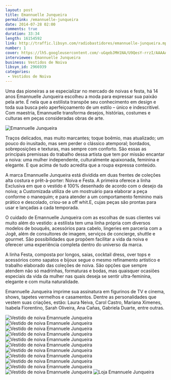 ```yaml
---
layout: post
title: Emannuelle Junqueira
permalink: /emannuelle-junqueira
date: 2014-07-28 02:00
comments: true
duration: 33:34
length: 16154592
link: http://traffic.libsyn.com/radiobastidores/emannuelle-junqueira.mp3
number: 1
cover: https://lh5.googleusercontent.com/-uGqebJMH1NA/U9QesY-rrzI/AAAAAAAAADc/xzL1DrGvtFI/s800/emannuelle-junqueira.jpg
interviewee: Emannuelle Junqueira
business: Vestidos de Noiva
libsyn_id: 2966939
categories:
 - Vestidos de Noiva
---
```

Uma das pioneiras a se especializar no mercado de noivas e festa, há 14 anos Emannuelle Junqueira escolheu a moda para expressar sua paixão pela arte. É nela que a estilista transpõe seu conhecimento em design e toda sua busca pelo aperfeiçoamento de um estilo – único e indescritível. Com maestria, Emannuelle transforma desejos, histórias, costumes e culturas em peças consideradas obras de arte. 

![Emannuelle Junqueira][foto1]

Traços delicados, mas muito marcantes; toque boêmio, mas atualizado; um pouco do inusitado, mas sem perder o clássico atemporal; bordados, sobreposições e texturas, mas sempre com conforto. São essas as principais premissas do trabalho dessa artista que tem por missão encantar a noiva: uma mulher independente, culturalmente apaixonada, feminina e elegante. E que acima de tudo acredita que a roupa expressa conteúdo. 

A marca Emannuelle Junqueira está dividida em duas frentes de coleções alta costura e prêt-à-porter: Noiva e Festa. A primeira oferece a linha Exclusiva em que o vestido é 100% desenhado de acordo com o desejo da noiva; a Customizada utiliza de um mostruário para elaborar a peça conforme o manequim; e para atender a um comportamento feminino mais prático e descolado, criou-se a off whit.E, cujas peças são prontas para usar e lançadas a cada temporada. 

O cuidado de Emannuelle Junqueira com as escolhas de suas clientes vai muito além do vestido: a estilista tem uma linha própria com diversos modelos de bouquês, acessórios para cabelo, lingeries em parceria com a Jogê, além de consultores de imagem, serviços de concierge, shuttle e gourmet. São possibilidades que propõem facilitar a vida da noiva e oferecer uma experiência completa dentro do universo da marca.  

A linha Festa, composta por longos, saias, cocktail dress, over tops e acessórios como sapatos e bijoux segue o mesmo refinamento artístico e trabalho elaborado das coleções de noiva. São opções que sempre atendem não só madrinhas, formaturas e bodas, mas quaisquer ocasiões especiais da vida da mulher nas quais deseja se sentir ultra-feminina, elegante e com muita naturalidade. 

Emannuelle Junqueira imprime sua assinatura em figurinos de TV e cinema, shows, tapetes vermelhos e casamentos. Dentre as personalidades que vestem suas criações, estão: Laura Neiva, Carol Castro, Mariana Ximenes, Isabela Fiorentino, Sarah Oliveira, Ana Cañas, Gabriela Duarte, entre outras. 

![Vestido de noiva Emannuele Junqueira][foto2]
![Vestido de noiva Emannuele Junqueira][foto3]
![Vestido de noiva Emannuele Junqueira][foto4]
![Vestido de noiva Emannuele Junqueira][foto5]
![Vestido de noiva Emannuele Junqueira][foto6]
![Vestido de noiva Emannuele Junqueira][foto7]
![Vestido de noiva Emannuele Junqueira][foto8]
![Vestido de noiva Emannuele Junqueira][foto9]
![Vestido de noiva Emannuele Junqueira][foto10]
![Vestido de noiva Emannuele Junqueira][foto11]
![Vestido de noiva Emannuele Junqueira][foto12]
![Loja Emannuele Junqueira][foto13]


[foto1]:  https://lh5.googleusercontent.com/-AztC5m0ODsg/U9QPJVdHbFI/AAAAAAAAAB4/uiaURfYZcH0/s800/emannuelle-junqueira1.jpg
[foto2]:  https://lh4.googleusercontent.com/-SHNu_IAm9cA/U9QPMb_qufI/AAAAAAAAADE/nAF7NWLbY-M/s800/vestido-de-noiva-emannuelle-junqueira8.jpg
[foto3]:  https://lh6.googleusercontent.com/-6NJtzL15VKA/U9QPJ8Im0GI/AAAAAAAAAB8/sk3vEDy8epM/s800/vestido-de-noiva-emannuelle-junqueira1.jpg
[foto4]:  https://lh6.googleusercontent.com/-Vxkc9xOmrSo/U9QPKPyJDRI/AAAAAAAAACI/Mgmzc6A4ODo/s800/vestido-de-noiva-emannuelle-junqueira2.jpg
[foto5]:  https://lh3.googleusercontent.com/-Uik6iqxvTnQ/U9QPKyVrlWI/AAAAAAAAACs/E2wZbBVInO4/s800/vestido-de-noiva-emannuelle-junqueira3.jpg
[foto6]:  https://lh3.googleusercontent.com/-5yFu66vuwJk/U9QPKyQLHFI/AAAAAAAAAC0/Xm1KusjthaA/s800/vestido-de-noiva-emannuelle-junqueira4.jpg
[foto7]:  https://lh3.googleusercontent.com/-w17qocA14-E/U9QPKCpqDDI/AAAAAAAAAC4/5J6VKfVGSHI/s800/vestido-de-noiva-emannuelle-junqueira10.jpg
[foto8]:  https://lh5.googleusercontent.com/-3yH0VWWNSo0/U9QPLJY89oI/AAAAAAAAACY/4lUEwYJHNFc/s800/vestido-de-noiva-emannuelle-junqueira5.jpg
[foto9]: https://lh4.googleusercontent.com/-WtjllGuRJpo/U9QPLq7RR9I/AAAAAAAAACo/CobBCnzVj5k/s800/vestido-de-noiva-emannuelle-junqueira6.jpg
[foto10]: https://lh3.googleusercontent.com/-l8jd9yZu1dg/U9QPLx0Pa7I/AAAAAAAAACk/hPmOwSaPyKE/s800/vestido-de-noiva-emannuelle-junqueira7.jpg
[foto11]: https://lh4.googleusercontent.com/-SHNu_IAm9cA/U9QPMb_qufI/AAAAAAAAADE/nAF7NWLbY-M/s800/vestido-de-noiva-emannuelle-junqueira8.jpg
[foto12]: https://lh6.googleusercontent.com/-wD3_6TrIgx0/U9QPMskr8WI/AAAAAAAAACw/IhHg2ieaef4/s800/vestido-de-noiva-emannuelle-junqueira9.jpg
[foto13]: https://lh5.googleusercontent.com/-rDdFK4xVKeM/U9QPJe7rFcI/AAAAAAAAAC8/Dj080NDjh3w/s800/loja-emannuelle-junqueira.jpg
